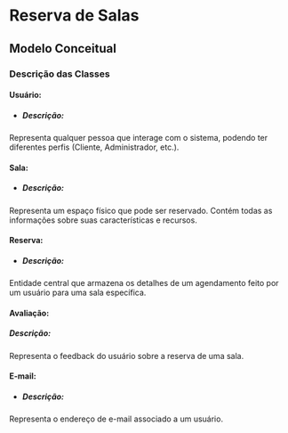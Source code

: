 # Reserva de Salas
## Modelo Conceitual
### Descrição das Classes
#### Usuário:
- ##### Descrição:
Representa qualquer pessoa que interage com o sistema, podendo ter diferentes perfis (Cliente, Administrador, etc.).

#### Sala:
- ##### Descrição: 
Representa um espaço físico que pode ser reservado. Contém todas as informações sobre suas características e recursos.

#### Reserva:
- ##### Descrição:
Entidade central que armazena os detalhes de um agendamento feito por um usuário para uma sala específica.

#### Avaliação:
##### Descrição: 
Representa o feedback do usuário sobre a reserva de uma sala.

#### E-mail:
- ##### Descrição: 
Representa o endereço de e-mail associado a um usuário.
